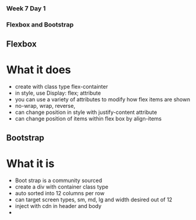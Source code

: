 ### Week 7 Day 1

### Flexbox and Bootstrap

## Flexbox

# What it does
 - create with class type flex-containter
 - in style, use Display: flex; attribute
 - you can use a variety of attributes to modify how flex items are shown
 - no-wrap, wrap, reverse, 
 - can change position in style with justify-content attribute
 - can change position of items within flex box by align-items

## Bootstrap

# What it is
 - Boot strap is a community sourced 
 - create a div with container class type
 - auto sorted into 12 columns per row
 - can target screen types, sm, md, lg and width desired out of 12
 - inject with cdn in header and body
 - 



